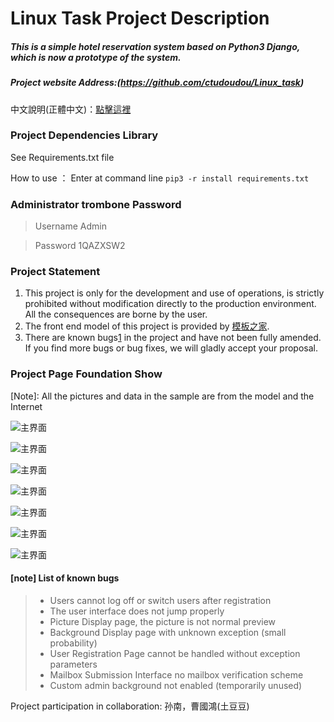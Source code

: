 # Linux Task Project Description
##### This is a simple hotel reservation system based on Python3 Django, which is now a prototype of the system.

##### Project website Address:(https://github.com/ctudoudou/Linux_task)

中文說明(正體中文)：[點擊這裡](./README-zh.md) 

### Project Dependencies Library
See Requirements.txt file

How to use ： Enter at command line ```pip3 -r install requirements.txt```

### Administrator trombone Password

> Username Admin

> Password 1QAZXSW2

### Project Statement

1. This project is only for the development and use of operations, is strictly prohibited without modification directly to the production environment. All the consequences are borne by the user.
2. The front end model of this project is provided by [模板之家](http://www.mycodes.net/).
3. There are known bugs[1](#note-list-of-known-bugs) in the project and have not been fully amended. If you find more bugs or bug fixes, we will gladly accept your proposal.




### Project Page Foundation Show

[Note]: All the pictures and data in the sample are from the model and the Internet



![主界面](./imgs/截圖1.jpg)



![主界面](./imgs/截圖3.jpg)



![主界面](./imgs/截圖2.jpg)



![主界面](./imgs/截圖4.jpg)



![主界面](./imgs/admin截圖1.jpg)



![主界面](./imgs/admin截圖3.jpg)



![主界面](./imgs/admin截圖2.jpg)



#### [note] List of known bugs

> - Users cannot log off or switch users after registration
> - The user interface does not jump properly
> - Picture Display page, the picture is not normal preview
> - Background Display page with unknown exception (small probability)
> - User Registration Page cannot be handled without exception parameters
> - Mailbox Submission Interface no mailbox verification scheme
> - Custom admin background not enabled (temporarily unused)



Project participation in collaboration: 孙南，曹國鴻(土豆豆)
